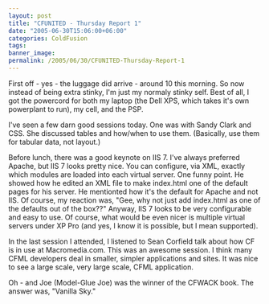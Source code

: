 ```yaml
---
layout: post
title: "CFUNITED - Thursday Report 1"
date: "2005-06-30T15:06:00+06:00"
categories: ColdFusion 
tags: 
banner_image: 
permalink: /2005/06/30/CFUNITED-Thursday-Report-1
---
```


First off - yes - the luggage did arrive - around 10 this morning. So now instead of being extra stinky, I'm just my normaly stinky self. Best of all, I got the powercord for both my laptop (the Dell XPS, which takes it's own powerplant to run), my cell, and the PSP.

I've seen a few darn good sessions today. One was with Sandy Clark and CSS. She discussed tables and how/when to use them. (Basically, use them for tabular data, not layout.) 

Before lunch, there was a good keynote on IIS 7. I've always preferred Apache, but IIS 7 looks pretty nice. You can configure, via XML, exactly which modules are loaded into each virtual server. One funny point. He showed how he edited an XML file to make index.html one of the default pages for his server. He mentionted how it's the default for Apache and not IIS. Of course, my reaction was, "Gee, why not just add index.html as one of the defaults out of the box??" Anyway, IIS 7 looks to be very configurable and easy to use. Of course, what would be even nicer is multiple virtual servers under XP Pro (and yes, I know it is possible, but I mean supported).

In the last session I attended, I listened to Sean Corfield talk about how CF is in use at Macromedia.com. This was an awesome session. I think many CFML developers deal in smaller, simpler applications and sites. It was nice to see a large scale, very large scale, CFML application.

Oh - and Joe (Model-Glue Joe) was the winner of the CFWACK book. The answer was, "Vanilla Sky."